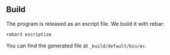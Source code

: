 ## Build

The program is released as an escript file. We build it with rebar:

```sh
rebar3 escriptize
```

You can find the generated file at `_build/default/bin/ec`.

